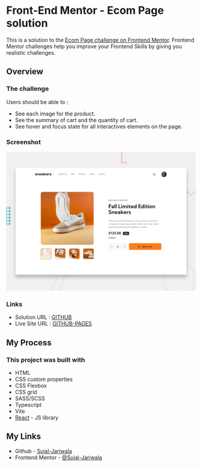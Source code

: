 # Front-End Mentor - Ecom Page solution

This is a solution to the [Ecom Page challenge on Frontend Mentor](https://www.frontendmentor.io/challenges/ecommerce-product-page-UPsZ9MJp6/hub). Frontend Mentor challenges help you improve your Frontend Skills by giving you realistic challenges.


## Overview

### The challenge 

Users should be able to :

-   See each image for the product.
-   See the summary of cart and the quantity of cart.
-   See hover and focus state for all interactives elements on the page. 

### Screenshot
![](./design/desktop-preview.jpg)


### Links 
-   Solution URL : [GITHUB](https://github.com/Sujal-Jariwala/eCom-1Page-)
-   Live Site URL : [GITHUB-PAGES](https://sujal-jariwala.github.io/eCom-1Page-/)


## My Process

### This project was built with

-   HTML
-   CSS custom properties
-   CSS Flexbox
-   CSS grid
-   SASS/SCSS
-   Typescript
-   Vite
-   [React](https://react.dev/) - JS library

## My Links
-   Github - [Sujal-Jariwala](https://github.com/Sujal-Jariwala)
-   Frontend Mentor - [@Sujal-Jariwala](https://www.frontendmentor.io/profile/Sujal-Jariwala)